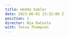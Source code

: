 ```yaml
---
title: Hedda Gabler
date: 2023-06-01 13:32:00 Z
position: 1
director: Nia DaCosta
with: Tessa Thompson
---
```


